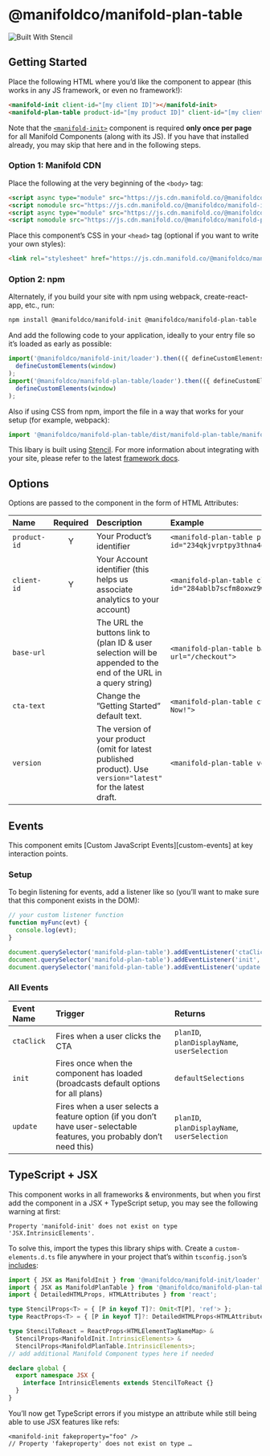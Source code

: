 # @manifoldco/manifold-plan-table

![Built With Stencil](https://img.shields.io/badge/-Built%20With%20Stencil-16161d.svg?logo=data%3Aimage%2Fsvg%2Bxml%3Bbase64%2CPD94bWwgdmVyc2lvbj0iMS4wIiBlbmNvZGluZz0idXRmLTgiPz4KPCEtLSBHZW5lcmF0b3I6IEFkb2JlIElsbHVzdHJhdG9yIDE5LjIuMSwgU1ZHIEV4cG9ydCBQbHVnLUluIC4gU1ZHIFZlcnNpb246IDYuMDAgQnVpbGQgMCkgIC0tPgo8c3ZnIHZlcnNpb249IjEuMSIgaWQ9IkxheWVyXzEiIHhtbG5zPSJodHRwOi8vd3d3LnczLm9yZy8yMDAwL3N2ZyIgeG1sbnM6eGxpbms9Imh0dHA6Ly93d3cudzMub3JnLzE5OTkveGxpbmsiIHg9IjBweCIgeT0iMHB4IgoJIHZpZXdCb3g9IjAgMCA1MTIgNTEyIiBzdHlsZT0iZW5hYmxlLWJhY2tncm91bmQ6bmV3IDAgMCA1MTIgNTEyOyIgeG1sOnNwYWNlPSJwcmVzZXJ2ZSI%2BCjxzdHlsZSB0eXBlPSJ0ZXh0L2NzcyI%2BCgkuc3Qwe2ZpbGw6I0ZGRkZGRjt9Cjwvc3R5bGU%2BCjxwYXRoIGNsYXNzPSJzdDAiIGQ9Ik00MjQuNywzNzMuOWMwLDM3LjYtNTUuMSw2OC42LTkyLjcsNjguNkgxODAuNGMtMzcuOSwwLTkyLjctMzAuNy05Mi43LTY4LjZ2LTMuNmgzMzYuOVYzNzMuOXoiLz4KPHBhdGggY2xhc3M9InN0MCIgZD0iTTQyNC43LDI5Mi4xSDE4MC40Yy0zNy42LDAtOTIuNy0zMS05Mi43LTY4LjZ2LTMuNkgzMzJjMzcuNiwwLDkyLjcsMzEsOTIuNyw2OC42VjI5Mi4xeiIvPgo8cGF0aCBjbGFzcz0ic3QwIiBkPSJNNDI0LjcsMTQxLjdIODcuN3YtMy42YzAtMzcuNiw1NC44LTY4LjYsOTIuNy02OC42SDMzMmMzNy45LDAsOTIuNywzMC43LDkyLjcsNjguNlYxNDEuN3oiLz4KPC9zdmc%2BCg%3D%3D&colorA=16161d&style=flat-square)

## Getting Started

Place the following HTML where you’d like the component to appear (this works in any JS framework,
or even no framework!):

```html
<manifold-init client-id="[my client ID]"></manifold-init>
<manifold-plan-table product-id="[my product ID]" client-id="[my client ID]"></manifold-plan-table>
```

Note that the [`<manifold-init>`][manifold-init] component is required **only once per page** for
all Manifold Components (along with its JS). If you have that installed already, you may skip that
here and in the following steps.

### Option 1: Manifold CDN

Place the following at the very beginning of the `<body>` tag:

<!-- prettier-ignore -->
```html
<script async type="module" src="https://js.cdn.manifold.co/@manifoldco/manifold-init/dist/manifold-init/manifold-init.esm.js" ></script>
<script nomodule src="https://js.cdn.manifold.co/@manifoldco/manifold-init/dist/manifold-init/manifold-init.js" ></script>
<script async type="module" src="https://js.cdn.manifold.co/@manifoldco/manifold-plan-table/dist/manifold-plan-table/manifold-plan-table.esm.js" ></script>
<script nomodule src="https://js.cdn.manifold.co/@manifoldco/manifold-plan-table/dist/manifold-plan-table.js" ></script>
```

Place this component’s CSS in your `<head>` tag (optional if you want to write your own styles):

<!-- prettier-ignore -->
```html
<link rel="stylesheet" href="https://js.cdn.manifold.co/@manifoldco/manifold-plan-table/dist/manifold-plan-table/manifold-plan-table.css" />
```

### Option 2: npm

Alternately, if you build your site with npm using webpack, create-react-app, etc., run:

```bash
npm install @manifoldco/manifold-init @manifoldco/manifold-plan-table
```

And add the following code to your application, ideally to your entry file so it’s loaded as early
as possible:

```js
import('@manifoldco/manifold-init/loader').then(({ defineCustomElements }) =>
  defineCustomElements(window)
);
import('@manifoldco/manifold-plan-table/loader').then(({ defineCustomElements }) =>
  defineCustomElements(window)
);
```

Also if using CSS from npm, import the file in a way that works for your setup (for example,
webpack):

```js
import '@manifoldco/manifold-plan-table/dist/manifold-plan-table/manifold-plan-table.css';
```

This libary is built using [Stencil][stencil]. For more information about integrating with your
site, please refer to the latest [framework docs][stencil-framework].

## Options

Options are passed to the component in the form of HTML Attributes:

| Name         | Required | Description                                                                                                     | Example                                                            |
| :----------- | :------: | :-------------------------------------------------------------------------------------------------------------- | :----------------------------------------------------------------- |
| `product-id` |    Y     | Your Product’s identifier                                                                                       | `<manifold-plan-table product-id="234qkjvrptpy3thna4qttwt7m2nf6">` |
| `client-id`  |    Y     | Your Account identifier (this helps us associate analytics to your account)                                     | `<manifold-plan-table client-id="284ablb7scfm8oxwz9wrxpt2q0jii">`  |
| `base-url`   |          | The URL the buttons link to (plan ID & user selection will be appended to the end of the URL in a query string) | `<manifold-plan-table base-url="/checkout">`                       |
| `cta-text`   |          | Change the ”Getting Started” default text.                                                                      | `<manifold-plan-table cta-text="Buy Now!">`                        |
| `version`    |          | The version of your product (omit for latest published product). Use `version="latest"` for the latest draft.   | `<manifold-plan-table version="1">`                                |

## Events

This component emits [Custom JavaScript Events][custom-events] at key interaction points.

### Setup

To begin listening for events, add a listener like so (you’ll want to make sure that this component
exists in the DOM):

```js
// your custom listener function
function myFunc(evt) {
  console.log(evt);
}

document.querySelector('manifold-plan-table').addEventListener('ctaClick', myFunc); // do something on CTA clicks
document.querySelector('manifold-plan-table').addEventListener('init', myFunc); // do something on initial load
document.querySelector('manifold-plan-table').addEventListener('update', myFunc); // do something on updates
```

### All Events

| Event Name | Trigger                                                                                                               | Returns                                      |
| :--------- | :-------------------------------------------------------------------------------------------------------------------- | :------------------------------------------- |
| `ctaClick` | Fires when a user clicks the CTA                                                                                      | `planID`, `planDisplayName`, `userSelection` |
| `init`     | Fires once when the component has loaded (broadcasts default options for all plans)                                   | `defaultSelections`                          |
| `update`   | Fires when a user selects a feature option (if you don’t have user-selectable features, you probably don’t need this) | `planID`, `planDisplayName`, `userSelection` |

## TypeScript + JSX

This component works in all frameworks & environments, but when you first add the component in a
JSX + TypeScript setup, you may see the following warning at first:

```
Property 'manifold-init' does not exist on type 'JSX.IntrinsicElements'.
```

To solve this, import the types this library ships with. Create a `custom-elements.d.ts` file
anywhere in your project that’s within `tsconfig.json`’s [includes][tsconfig-includes]:

```ts
import { JSX as ManifoldInit } from '@manifoldco/manifold-init/loader';
import { JSX as ManifoldPlanTable } from '@manifoldco/manifold-plan-table/loader';
import { DetailedHTMLProps, HTMLAttributes } from 'react';

type StencilProps<T> = { [P in keyof T]?: Omit<T[P], 'ref'> };
type ReactProps<T> = { [P in keyof T]?: DetailedHTMLProps<HTMLAttributes<T[P]>, T[P]> };

type StencilToReact = ReactProps<HTMLElementTagNameMap> &
  StencilProps<ManifoldInit.IntrinsicElements> &
  StencilProps<ManifoldPlanTable.IntrinsicElements>;
// add additional Manifold Component types here if needed

declare global {
  export namespace JSX {
    interface IntrinsicElements extends StencilToReact {}
  }
}
```

You’ll now get TypeScript errors if you mistype an attribute while still being able to use JSX
features like refs:

```
<manifold-init fakeproperty="foo" />
// Property 'fakeproperty' does not exist on type …
```

[manifold-init]: https://github.com/manifoldco/manifold-init
[stencil-framework]: https://stenciljs.com/docs/overview
[stencil]: https://stenciljs.com/docs/introduction
[tsconfig-includes]: https://www.typescriptlang.org/docs/handbook/tsconfig-json.html#examples
